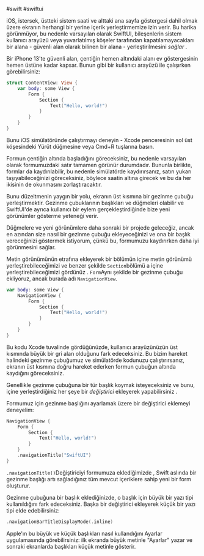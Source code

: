 #swift #swiftui 

iOS, istersek, üstteki sistem saati ve alttaki ana sayfa göstergesi dahil olmak üzere ekranın herhangi bir yerine içerik yerleştirmemize izin verir. Bu harika görünmüyor, bu nedenle varsayılan olarak SwiftUI, bileşenlerin sistem kullanıcı arayüzü veya yuvarlatılmış köşeler tarafından kapatılamayacakları bir alana - güvenli alan olarak bilinen bir alana - yerleştirilmesini _sağlar_ .

Bir iPhone 13'te güvenli alan, çentiğin hemen altındaki alanı ev göstergesinin hemen üstüne kadar kapsar. Bunun gibi bir kullanıcı arayüzü ile çalışırken görebilirsiniz:

```swift
struct ContentView: View {
    var body: some View {
        Form {
            Section {
                Text("Hello, world!")
            }
        }
    }
}
```

Bunu iOS simülatöründe çalıştırmayı deneyin - Xcode penceresinin sol üst köşesindeki Yürüt düğmesine veya Cmd+R tuşlarına basın.

Formun çentiğin altında başladığını göreceksiniz, bu nedenle varsayılan olarak formumuzdaki satır tamamen görünür durumdadır. Bununla birlikte, formlar da kaydırılabilir, bu nedenle simülatörde kaydırırsanız, satırı yukarı taşıyabileceğinizi göreceksiniz, böylece saatin altına girecek ve bu da her ikisinin de okunmasını zorlaştıracaktır.

Bunu düzeltmenin yaygın bir yolu, ekranın üst kısmına bir gezinme çubuğu yerleştirmektir. Gezinme çubuklarının başlıkları ve düğmeleri olabilir ve SwiftUI'de ayrıca kullanıcı bir eylem gerçekleştirdiğinde bize yeni görünümler gösterme yeteneği verir.

Düğmelere ve yeni görünümlere daha sonraki bir projede geleceğiz, ancak en azından size nasıl bir gezinme çubuğu ekleyeceğinizi ve ona bir başlık vereceğinizi göstermek istiyorum, çünkü bu, formumuzu kaydırırken daha iyi görünmesini sağlar.

Metin görünümünün etrafına ekleyerek bir bölümün içine metin görünümü yerleştirebileceğimizi ve benzer şekilde `Section`bölümü a içine yerleştirebileceğimizi gördünüz . `Form`Aynı şekilde bir gezinme çubuğu ekliyoruz, ancak burada adı `NavigationView`.

```swift
var body: some View {
    NavigationView {
        Form {
            Section {
                Text("Hello, world!")
            }
        }
    }
}
```

Bu kodu Xcode tuvalinde gördüğünüzde, kullanıcı arayüzünüzün üst kısmında büyük bir gri alan olduğunu fark edeceksiniz. Bu bizim hareket halindeki gezinme çubuğumuz ve simülatörde kodunuzu çalıştırırsanız, ekranın üst kısmına doğru hareket ederken formun çubuğun altında kaydığını göreceksiniz.

Genellikle gezinme çubuğuna bir tür başlık koymak isteyeceksiniz ve bunu, içine yerleştirdiğiniz her şeye bir _değiştirici_ ekleyerek yapabilirsiniz .

Formumuz için gezinme başlığını ayarlamak üzere bir değiştirici eklemeyi deneyelim:

```swift
NavigationView {
    Form {
        Section {
            Text("Hello, world!")
        }
    }
    .navigationTitle("SwiftUI")
}
```

`.navigationTitle()`Değiştiriciyi formumuza eklediğimizde , Swift aslında bir gezinme başlığı artı sağladığınız tüm mevcut içeriklere sahip yeni bir form oluşturur.

Gezinme çubuğuna bir başlık eklediğinizde, o başlık için büyük bir yazı tipi kullanıldığını fark edeceksiniz. Başka bir değiştirici ekleyerek küçük bir yazı tipi elde edebilirsiniz:

```swift
.navigationBarTitleDisplayMode(.inline)
```

Apple'ın bu büyük ve küçük başlıkları nasıl kullandığını Ayarlar uygulamasında görebilirsiniz: ilk ekranda büyük metinle "Ayarlar" yazar ve sonraki ekranlarda başlıkları küçük metinle gösterir.